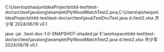 C:\Users\qishaojun\IdeaProjects\tdd-test\test-doc\src\test\java\org\example\PlyWoodMatchTest2.java,C:\Users\qishaojun\IdeaProjects\tdd-test\test-doc\src\test\java\TestDocTest.java d:/test2.xlsx 齐少军 2024/06/19 v0.1

java -jar .\test-doc-1.0-SNAPSHOT-shaded.jar E:\workspace\tdd-test\test-doc\src\test\java\org\example\PlyWoodMatchTest2.java d:/test2.xlsx 齐少军 2024/06/19 v0.1